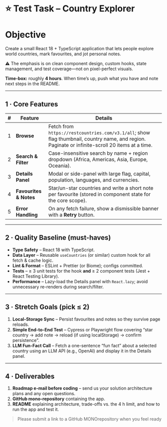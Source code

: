 # ⭐ Test Task – **Country Explorer**

# Objective

Create a small React 18 + TypeScript application that lets people explore world countries, mark favourites, and jot personal notes. 

⚠️ The emphasis is on clean component design, custom hooks, state management, and test coverage—not on pixel-perfect visuals.

**Time-box:** roughly **4 hours**. When time’s up, push what you have and note next steps in the README.

---

## 1 · Core Features

| # | Feature | Details |
| --- | --- | --- |
| 1 | **Browse** | Fetch from `https://restcountries.com/v3.1/all`; show flag thumbnail, country name, and region. Paginate or infinite-scroll 20 items at a time. |
| 2 | **Search & Filter** | Case-insensitive search by name + region dropdown (Africa, Americas, Asia, Europe, Oceania). |
| 3 | **Details Panel** | Modal or side-panel with large flag, capital, population, languages, and currencies. |
| 4 | **Favourites & Notes** | Star/un-star countries and write a short note per favourite (stored in component state for the core scope). |
| 5 | **Error Handling** | On any fetch failure, show a dismissible banner with a **Retry** button. |

---

## 2 · Quality Baseline (must-haves)

- **Type Safety** – React 18 with TypeScript.
- **Data Layer** – Reusable `useCountries` (or similar) custom hook for all fetch & cache logic.
- **Lint & Format** – ESLint + Prettier (or Biome); configs committed.
- **Tests** – ≥ 3 unit tests for the hook **and** ≥ 2 component tests (Jest + React Testing Library).
- **Performance** – Lazy-load the Details panel with `React.lazy`; avoid unnecessary re-renders during search/filter.

---

## 3 · Stretch Goals (pick **≤ 2**)

1. **Local-Storage Sync** – Persist favourites and notes so they survive page reloads.
2. **Simple End-to-End Test** – Cypress or Playwright flow covering “star country → add note → reload (if using localStorage) → confirm persistence”.
3. **LLM Fun-Fact Call** – Fetch a one-sentence “fun fact” about a selected country using an LLM API (e.g., OpenAI) and display it in the Details panel.

---

## 4 · Deliverables

1. **Roadmap e-mail before coding** – send us your solution architecture plans and any open questions. 
2. **GitHub mono-repository** containing the app.
3. **README** explaining architecture, trade-offs vs. the 4 h limit, and how to run the app and test it.

> Please submit a link to a GitHub MONOrepository when you feel ready
>